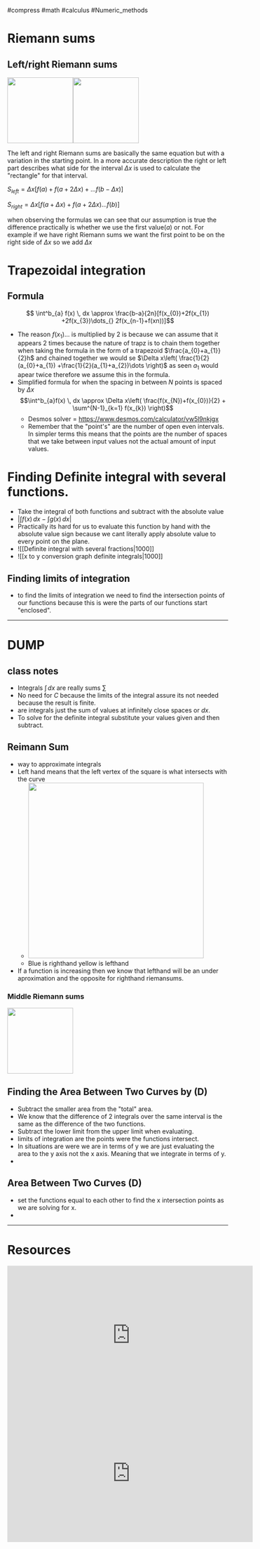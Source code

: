 #compress #math #calculus #Numeric_methods

# Riemann sums
## Left/right Riemann sums
<img src = "https://upload.wikimedia.org/wikipedia/commons/thumb/1/19/Riemann_sum_%28leftbox%29.gif/120px-Riemann_sum_%28leftbox%29.gif" width =150><img src = "https://upload.wikimedia.org/wikipedia/commons/thumb/6/61/Riemann_sum_%28rightbox%29.gif/120px-Riemann_sum_%28rightbox%29.gif" width =150>

The left and right Riemann sums are basically the same equation but with a variation in the starting point. In a more accurate description the right or left part describes what side for the interval $\Delta x$ is used to calculate the "rectangle" for that interval. 

$S_{left} =\Delta x[f(a)+f(a+2\Delta x)+\dots f(b-\Delta x)]$

$S_{right} = \Delta x[f(a+\Delta x) +f(a+2\Delta x)\dots f(b)]$

when observing the formulas we can see that our assumption is true the difference practically is whether we use the first value($a$) or not. For example if we have right Riemann sums  we want the first point to be on the right side of $\Delta x$ so we add $\Delta x$



# Trapezoidal integration 

## Formula
$$ \int^b_{a} f(x) \, dx \approx \frac{b-a}{2n}[f(x_{0})+2f(x_{1}) +2f(x_{3})\dots_{} 2f(x_{n-1}+f(xn))]$$

- The reason $f(x_{1})\dots$ is multiplied by 2  is because we can assume that it appears 2 times because the nature of trapz is to chain them together when taking the formula in the form of a trapezoid $\frac{a_{0}+a_{1}}{2}h$ and chained together we would se $\Delta x\left( \frac{1}{2}(a_{0}+a_{1}) +\frac{1}{2}(a_{1}+a_{2})\dots \right)$ as seen $a_{1}$ would apear twice therefore we assume this in the formula. 
- Simplified formula for when the spacing in between $N$ points is spaced by $\Delta x$ $$\int^b_{a}f(x) \, dx \approx 
 \Delta x\left( 
 \frac{f(x_{N})+f(x_{0})}{2} +
  \sum^{N-1}_{k=1} f(x_{k}) 
  \right)$$
  - Desmos solver = https://www.desmos.com/calculator/vw5l9nkjgx
  - Remember that the "point's" are the number of open even intervals. In simpler terms this means that the points are the number of spaces that we take between input values not the actual amount of input values. 


# Finding Definite integral with several functions.
- Take the integral of both functions and subtract with the absolute value
- $\bigg| \int f(x) \, dx -\int g(x) \, dx \bigg|$
- Practically its hard for us to evaluate this function by hand with the absolute value sign because we cant literally apply absolute value to every point on the plane.
- ![[Definite integral with several fractions|1000]]
- ![[x to y conversion graph definite integrals|1000]]
## Finding limits of integration 
- to find the limits of integration we need to find the intersection points of our functions because this is were the parts of our functions start "enclosed".


---
# DUMP
## class notes
- Integrals $\int  \, dx$ are really sums $\sum$
- No need for $C$ because the limits of the integral assure its not needed because the result is finite.
- are integrals just the sum of values at infinitely close spaces or $dx$.
- To solve for the definite integral substitute your values given and then subtract. 

## Reimann Sum
- way to approximate integrals 
- Left hand means that the left vertex of the square is what intersects with the curve
	- <img src = "https://upload.wikimedia.org/wikipedia/commons/thumb/2/2a/Riemann_sum_convergence.png/600px-Riemann_sum_convergence.png" width = 400>
	- Blue is righthand yellow is lefthand
- If a function is increasing then we know that lefthand will be an under aproximation and the opposite for righthand riemansums.

### Middle Riemann sums
<img src = "https://upload.wikimedia.org/wikipedia/commons/thumb/c/c3/Riemann_sum_%28middlebox%29.gif/120px-Riemann_sum_%28middlebox%29.gif" width =150>


## Finding the Area Between Two Curves by (D)
- Subtract the smaller area from the "total" area.
- We know that the difference of 2 integrals over the same interval is the same as the difference of the two functions.
- Subtract the lower limit from the upper limit when evaluating. 
- limits of integration are the points were the functions intersect.
- In situations are were we are in terms of y we are just evaluating the area to the y axis not the x axis. Meaning that we integrate in terms of y.
- 

## Area Between Two Curves (D)
- set the functions equal to each other to find the x intersection points as we are solving for x.
- 

---
# Resources 

<iframe width="560" height="315" src="https://www.youtube.com/embed/xec6HTcn2M8?si=-Z3TpS2OzCx9T6Kt" title="YouTube video player" frameborder="0" allow="accelerometer; autoplay; clipboard-write; encrypted-media; gyroscope; picture-in-picture; web-share" allowfullscreen></iframe>

<iframe width="560" height="315" src="https://www.youtube.com/embed/kgg5Rspf1Js?si=zDLf0yQyviTFhf1V" title="YouTube video player" frameborder="0" allow="accelerometer; autoplay; clipboard-write; encrypted-media; gyroscope; picture-in-picture; web-share" allowfullscreen></iframe>